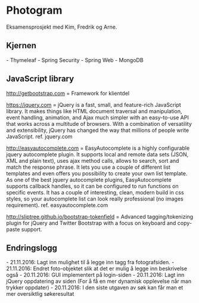 # Photogram
Eksamensprosjekt med Kim, Fredrik og Arne.

<h2>Kjernen</h2>
- Thymeleaf
- Spring Security
- Spring Web
- MongoDB


<h2>JavaScript library</h2>

http://getbootstrap.com = Framework for klientdel

https://jquery.com = jQuery is a fast, small, and feature-rich JavaScript library. It makes things like HTML document traversal and manipulation, event handling, animation, and Ajax much simpler with an easy-to-use API that works across a multitude of browsers. With a combination of versatility and extensibility, jQuery has changed the way that millions of people write JavaScript. ref. jquery.com

http://easyautocomplete.com = EasyAutocomplete is a highly configurable jquery autocomplete plugin. It supports local and remote data sets (JSON, XML and plain text), uses ajax method calls, allows to search, sort and match the response phrase. It lets you use a couple of different list templates and even offers you possibility to create your own list template. As one of the best jquery autocomplete plugins, EasyAutocomplete supports callback handles, so it can be configured to run functions on specific events. It has a couple of interesting, clean, modern build in css styles, so your autocomplete list can look really professional (no images requirement). ref. easyautocomplete.com

http://sliptree.github.io/bootstrap-tokenfield = Advanced tagging/tokenizing plugin for jQuery and Twitter Bootstrap with a focus on keyboard and copy-paste support.

<h2>Endringslogg</h2>
- 21.11.2016: Lagt inn mulighet til å legge inn tagg fra fotografsiden.
- 21.11.2016: Endret foto-objektet slik at det er mulig å legge inn beskrivelse også
- 20.11.2016: GUI implementert på login-siden
- 20.11.2016: Lagt inn jQuery oppdatering av siden (For å få en mer dynamisk opplevelse når man trykker oppdater)
- 20.11.2016: I den siste utgaven av søk kan får man et mer oversiktlig søkeresultat

